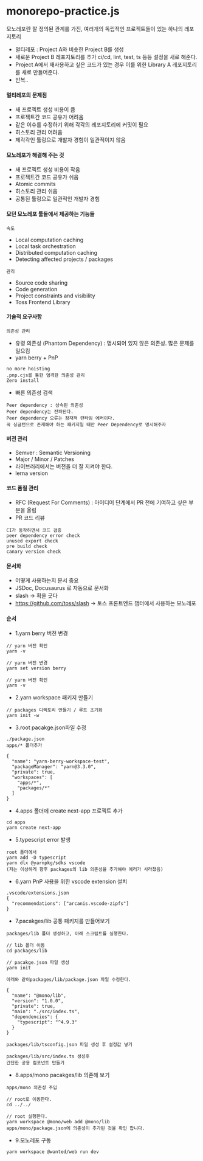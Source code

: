 # monorepo-practice.js

모노레포란 잘 정의된 관계를 가진, 여러개의 독립적인 프로젝트들이 있는 하나의 레포지토리

- 멀티레포 : Project A와 비슷한 Project B를 생성
- 새로운 Project B 레포지토리를 추가 ci/cd, lint, test, ts 등등 설정을 새로 해준다.
- Project A에서 재사용하고 싶은 코드가 있는 경우 이를 위한 Library A 레포지토리를 새로 만들어준다.
- 반복..

#### 멀티레포의 문제점

- 새 프로젝트 생성 비용이 큼
- 프로젝트간 코드 공유가 어려움
- 같은 이슈를 수정하기 위해 각각의 레포지토리에 커밋이 필요
- 히스토리 관리 어려움
- 제각각인 툴링으로 개발자 경험이 일관적이지 않음

#### 모노레포가 해결해 주는 것

- 새 프로젝트 생성 비용이 작음
- 프로젝트간 코드 공유가 쉬움
- Atomic commits
- 히스토리 관리 쉬움
- 공통된 툴링으로 일관적인 개발자 경험

#### 모던 모노레포 툴들에서 제공하는 기능들

```
속도
```

- Local computation caching
- Local task orchestration
- Distributed computation caching
- Detecting affected projects / packages

```
관리
```

- Source code sharing
- Code generation
- Project constraints and visibility
- Toss Frontend Library

#### 기술적 요구사항

```
의존성 관리
```

- 유령 의존성 (Phantom Dependency) : 명시되어 있지 않은 의존성. 많은 문제를 일으킴
- yarn berry + PnP

```
no more hoisting
.pnp.cjs를 통한 엄격한 의존성 관리
Zero install
```

- 빠른 의존성 검색

```
Peer dependency : 상속된 의존성
Peer dependency는 전파된다.
Peer dependency 오류는 잠재적 런타임 에러이다.
꼭 싱글턴으로 존재해야 하는 패키지일 때만 Peer Dependency로 명시해주자
```

#### 버전 관리

- Semver : Semantic Versioning
- Major / Minor / Patches
- 라이브러리에서는 버전을 더 잘 지켜야 한다.
- lerna version

#### 코드 품질 관리

- RFC (Request For Comments) : 아이디어 단계에서 PR 전에 기여하고 싶은 부분을 올림
- PR
  코드 리뷰

```
CI가 동작하면서 코드 검증
peer dependency error check
unused export check
pre build check
canary version check
```

#### 문서화

- 어떻게 사용하는지 문서 중요
- JSDoc, Docusaurus 로 자동으로 문서화
- slash → 획을 긋다
- https://github.com/toss/slash → 토스 프론트엔드 챕터에서 사용하는 모노레포

#### 순서

- 1.yarn berry 버전 변경

```
// yarn 버전 확인
yarn -v

// yarn 버전 변경
yarn set version berry

// yarn 버전 확인
yarn -v
```

- 2.yarn workspace 패키지 만들기

```
// packages 디렉토리 만들기 / 루트 초기화
yarn init -w
```

- 3.root pacakge.json파일 수정

```
./package.json
apps/* 폴더추가

{
  "name": "yarn-berry-workspace-test",
  "packageManager": "yarn@3.3.0",
  "private": true,
  "workspaces": [
    "apps/*",
    "packages/*"
  ]
}
```

- 4.apps 폴더에 create next-app 프로젝트 추가

```
cd apps
yarn create next-app
```

- 5.typescript error 발생

```
root 폴더에서
yarn add -D typescript
yarn dlx @yarnpkg/sdks vscode
(저는 이상하게 향후 packages의 lib 의존성을 추가해야 에러가 사라졌음)
```

- 6.yarn PnP 사용을 위한 vscode extension 설치

```
.vscode/extensions.json
{
  "recommendations": ["arcanis.vscode-zipfs"]
}
```

- 7.pacakges/lib 공통 패키지를 만들어보기

```
packages/lib 폴더 생성하고, 아래 스크립트를 실행한다.

// lib 폴더 이동
cd packages/lib

// pacakge.json 파일 생성
yarn init

아래와 같이packages/lib/package.json 파일 수정한다.

{
  "name": "@mono/lib",
  "version": "1.0.0",
  "private": true,
  "main": "./src/index.ts",
  "dependencies": {
    "typescript": "^4.9.3"
  }
}

packages/lib/tsconfig.json 파일 생성 후 설정값 넣기

packages/lib/src/index.ts 생성후
간단한 공용 컴포넌트 만들기
```

- 8.apps/mono pacakges/lib 의존해 보기

```
apps/mono 의존성 주입

// root로 이동한다.
cd ../../

// root 실행한다.
yarn workspace @mono/web add @mono/lib
apps/mono/package.json에 의존성이 추가된 것을 확인 합니다.
```

- 9.모노레포 구동

```
yarn workspace @wanted/web run dev
```
